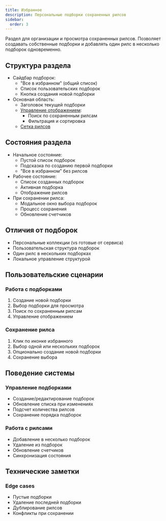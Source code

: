 ```yaml
---
title: Избранное
description: Персональные подборки сохраненных рилсов
sidebar:
  order: 3
---
```


Раздел для организации и просмотра сохраненных рилсов. Позволяет создавать собственные подборки и добавлять один рилс в несколько подборок одновременно.

## Структура раздела
- Сайдбар подборок:
  - "Все в избранном" (общий список)
  - Список пользовательских подборок
  - Кнопка создания новой подборки
- Основная область:
  - Заголовок текущей подборки
  - [Управление отображением](/common/reels-controls):
    - Поиск по сохраненным рилсам
    - Фильтрация и сортировка
  - [Сетка рилсов](/common/reels-grid)

## Состояния раздела
- Начальное состояние:
  - Пустой список подборок
  - Подсказка по созданию первой подборки
  - "Все в избранном" без рилсов
- Рабочее состояние:
  - Список созданных подборок
  - Активная подборка
  - Отображение рилсов
- При сохранении рилса:
  - Модальное окно выбора подборок
  - Процесс сохранения
  - Обновление счетчиков

## Отличия от подборок
- Персональные коллекции (vs готовые от сервиса)
- Пользовательская структура подборок
- Один рилс в нескольких подборках
- Локальное управление структурой

## Пользовательские сценарии

### Работа с подборками
1. Создание новой подборки
2. Выбор подборки для просмотра
3. Поиск по сохраненным рилсам
4. Управление отображением

### Сохранение рилса
1. Клик по иконке избранного
2. Выбор одной или нескольких подборок
3. Опционально создание новой подборки
4. Сохранение выбора

## Поведение системы

### Управление подборками
- Создание/редактирование подборок
- Обновление списка при изменениях
- Подсчет количества рилсов
- Сохранение порядка подборок

### Работа с рилсами
- Добавление в несколько подборок
- Удаление из подборок
- Обновление счетчиков
- Синхронизация состояния

## Технические заметки

### Edge cases
- Пустые подборки
- Удаление последней подборки
- Дублирование рилсов
- Конфликты при сохранении
